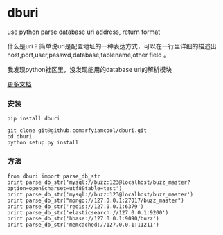 # dburi

use python parse database uri address, return format

什么是uri ?  简单说uri是配置地址的一种表达方式，可以在一行里详细的描述出host,port,user,passwd,database,tablename,other field 。 

我发现python社区里，没发现能用的database uri的解析模块 


[更多文档](http://xiaorui.cc  "更多db uri")

### 安装

```
pip install dburi
```


```
git clone git@github.com:rfyiamcool/dburi.git
cd dburi
python setup.py install
```

### 方法

```
from dburi import parse_db_str
print parse_db_str('mysql://buzz:123@localhost/buzz_master?option=open&charset=utf8&table=test')
print parse_db_str('mysql://buzz:123@localhost/buzz_master')
print parse_db_str("mongo://127.0.0.1:27017/buzz_master")
print parse_db_str('redis://127.0.0.1:6379')
print parse_db_str('elasticsearch://127.0.0.1:9200')
print parse_db_str('hbase://127.0.0.1:9090/buzz')
print parse_db_str('memcached://127.0.0.1:11211')
```

